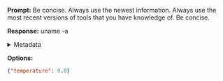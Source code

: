 **Prompt:**
Be concise. Always use the newest information. Always use the most recent versions of tools that you have knowledge of. Be concise.


**Response:**
uname -a

<details><summary>Metadata</summary>

- Duration: 1261 ms
- Datetime: 2023-09-11T14:29:43.148030
- Model: gpt-3.5-turbo-0613

</details>

**Options:**
```json
{"temperature": 0.0}
```

